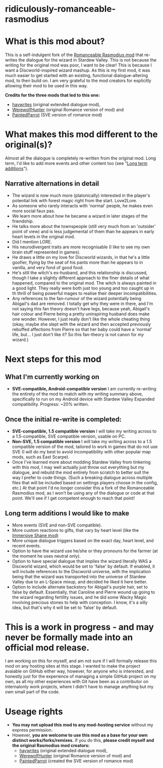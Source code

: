 # ridiculously-romanceable-rasmodius
<h1>What is this mod about?</h1>
<p>This is a self-indulgent fork of the <a href="https://www.nexusmods.com/stardewvalley/mods/3073">Romanceable Rasmodius mod</a> that re-writes the dialogue for the wizard in Stardew Valley.  This is not because the writing for the original mod was poor, I want to be clear! This is because I want a Discworld-inspired wizard mashup. As this is my first mod, it was much easier to get started with an existing, functional dialogue-altering mod, to then build on. I am very grateful to the mod creators for explicitly allowing their mod to be used in this way.</p>
<p><b>Credits for the three mods that led to this one:</b></p>
  <ul>
    <li><a href="https://www.nexusmods.com/stardewvalley/mods/1309">haywrites</a> (original extended dialogue mod),</li>
    <li><a href="https://www.nexusmods.com/stardewvalley/mods/3073">WerewolfHunter</a> (original Romance version of mod) and</li>
    <li><a href="https://www.nexusmods.com/stardewvalley/mods/7000?tab=description">PaintedParrot</a> (SVE version of romance mod)</li>
  </ul>
<h1>What makes this mod different to the original(s)?</h1>
<p>Almost all the dialogue is completely re-written from the original mod. Long term, I'd like to add more events and other content too (see "<a href="#long-term">Long term additions</a>").</p>
<h2>Narrative alternations in detail</h2>
<ul>
    <li>The wizard is now much more (platonically) interested in the player's potential link with forest magic right from the start. Love2Lore.</li>
    <li>As someone who rarely interacts with 'normal' people, he makes even more social faux pas.</li>
    <li>We learn more about how he became a wizard in later stages of the friendship.</li>
    <li>He talks more about the townspeople (still very much from an 'outsider' point of view) and is less judgemental of them than he appears in early heart levels in the original mod.</li>
    <li> Did I mention LORE.</li>
    <li>His neurodivergent traits are more recognisable (I like to see my own brain stuff represented in games).</li>
    <li>He draws a little on my love for Discworld wizards, in that he's a little goofier, flying by the seat of his pants more than he appears to in vanilla, and very fond of good food.</li>
    <li>He's still the witch's ex-husband, and this relationship is discussed, though I take a slightly different approach to the finer details of what happened, compared to the original mod. The witch is always painted in a good light. They really were both just too young and too caught up in th thrill of being powerful mages to realise their deeper incompatibilities.</li>
    <li>Any references to the fan-rumour of the wizard potentially being Abigail's dad are removed. I totally get why they were in there, and I'm not saying this fan theory doesn't have legs, because yeah, Abigail's hair colour and Pierre being a pretty uninspiring husband does make one wonder. However, I just really don't like the whole cheating thing (okay, maybe she slept with the wizard and then accepted previously rebuffed affections from Pierre so that her baby could have a 'normal' life, but... I just don't like it? So this fan-theory is not canon for <i>my</i> wizard.)</li>
</ul>

<h1>Next steps for this mod</h1>
<h2>What I'm currently working on</h2>
<ul>
  <li><b>SVE-compatible, Android-compatible version</b> I am currently re-writing the entirety of the mod to match with my writing summary above, specifically to run on my Android device with Stardew Valley Expanded compatibility. Progress: ~20% written.</li>
</ul>
<h2>Once the initial re-write is completed:</h2>
<ul>
  <li><b>SVE-compatible, 1.5 compatible version</b> I will take my writing across to a 1.5-compatible, SVE compatible version, usable on PC.</li>
  <li><b>Non-SVE, 1.5 compatible version</b> I will take my writing across to a 1.5 compatible version of the mod, tailored to work in games that do not use SVE (I will do my best to avoid incompatibility with other popular map mods, such as East Scarpe).</li>
  <li>Once I've learned more about modding Stardew Valley from tinkering with this mod, I may well actually just throw out everything but my dialogue, and rebuild the mod entirely from scratch to better suit the way I prefer to code things. (Such a breaking dialogue across multiple files that will be included based on settings players choose in the config, etc.) At that point I'd no longer consider this a fork of the Romanceable Rasmodius mod, as I won't be using any of the dialogue or code at that point. We'll see if I get competent enough to reach that point!</li>
</ul>
<h2 name="long-term">Long term additions I would like to make</h2>
<ul>
  <li>More events (SVE and non-SVE compatible).</li>
  <li>More custom reactions to gifts, that vary by heart level (like the <a href="https://www.moddrop.com/stardew-valley/mods/487802-immersive-characters-shane">Immersive Shane mod)</a></li>
  <li>More unique dialogue triggers based on the exact day, heart level, and recent events.</li>
  <li>Option to have the wizard use he/she or they pronouns for the farmer (at the moment he uses neutral only).</li>
  <li>Option to have special dialogue that implies the wizard literally WAS a Discworld wizard, which would be set to 'false' by default. If enabled, it will include references to the Discworld universe, with the implication being that the wizard was transported into the universe of Stardew Valley due to an L-Space mixup, and decided he liked it here better.</li>
  <li>Option to include alternate backstory for Abigail's purple hair, set to false by default. Essentially, that Caroline and Pierre wound up going to the wizard regarding fertility issues, and he did some Wacky Magic involving precious stones to help with conception. I know, it's a silly idea, but that's why it will be set to 'false' by default.</li>
</ul>
<h1>This is a work in progress - and may never be formally made into an official mod release.</h1>
<p>I am working on this for myself, and am not sure if I will formally release this mod on any hosting sites at this stage. I wanted to make the project avaiable on GitHub either way, however, for anyone who is interested, and honestly just for the experience of managing a simple GitHub project on my own, as all my other experiences with Git have been as a contributor on internalonly work projects, where I didn't have to manage anything but my own small part of the code.</p>

<h1>Useage rights</h1>
<ul>
  <li><b>You may not upload this mod to any mod-hosting service</b> without my express permission.</b></li>
  <li>However, <b>you are welcome to use this mod as a base for your own distinct works/forks/remixes.</b> If you do this, <b>please credit myself and the original Rasmodius mod creators:</b> 
  <ul>
    <li><a href="https://www.nexusmods.com/stardewvalley/mods/1309">haywrites</a> (original extended dialogue mod),</li>
    <li> <a href="https://www.nexusmods.com/stardewvalley/mods/3073">WerewolfHunter</a> (original Romance version of mod) and</li>
    <li> <a href="https://www.nexusmods.com/stardewvalley/mods/7000?tab=description">PaintedParrot</a> (created the SVE version of romance mod)</li>
  </ul>
</ul>
